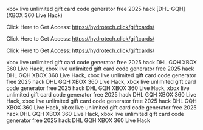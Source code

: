 xbox live unlimited gift card code generator free 2025 hack [DHL-GQH] (XBOX 360 Live Hack)

Click Here to Get Access: https://hydrotech.click/giftcards/

Click Here to Get Access: https://hydrotech.click/giftcards/

Click Here to Get Access: https://hydrotech.click/giftcards/

xbox live unlimited gift card code generator free 2025 hack DHL GQH XBOX 360 Live Hack, xbox live unlimited gift card code generator free 2025 hack DHL GQH XBOX 360 Live Hack, xbox live unlimited gift card code generator free 2025 hack DHL GQH XBOX 360 Live Hack, xbox live unlimited gift card code generator free 2025 hack DHL GQH XBOX 360 Live Hack, xbox live unlimited gift card code generator free 2025 hack DHL GQH XBOX 360 Live Hack, xbox live unlimited gift card code generator free 2025 hack DHL GQH XBOX 360 Live Hack, xbox live unlimited gift card code generator free 2025 hack DHL GQH XBOX 360 Live Hack, xbox live unlimited gift card code generator free 2025 hack DHL GQH XBOX 360 Live Hack
